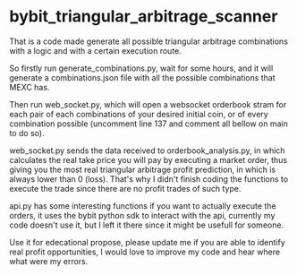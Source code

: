 # bybit_triangular_arbitrage_scanner

That is a code made generate all possible triangular arbitrage combinations with a logic and with a certain execution route.

So firstly run generate_combinations.py, wait for some hours, and it will generate a combinations.json file with all the possible combinations that MEXC has.

Then run web_socket.py, which will open a websocket orderbook stram for each pair of each combinations of your desired initial coin, or of every combination possible (uncomment line 137 and comment all bellow on main to do so).

web_socket.py sends the data received to orderbook_analysis.py, in which calculates the real take price you will pay by executing a market order, thus giving you the most real triangular arbitrage profit prediction, in which is always lower than 0 (loss). That's why I didn't finish coding the functions to execute the trade since there are no profit trades of such type.

api.py has some interesting functions if you want to actually execute the orders, it uses the bybit python sdk to interact with the api, currently my code doesn't use it, but I left it there since it might be usefull for someone.

Use it for edecational propose, please update me if you are able to identify real profit opportunities, I would love to improve my code and hear where what were my errors.

